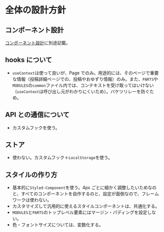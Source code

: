 # 全体の設計方針

## コンポーネント設計

[コンポーネント設計](./component/README.md)に別途記載。

## hooks について

- `useContext`は使って良いが、Page でのみ。用途的には、そのページで重要な情報（投稿詳細ページでの、投稿やおゆずり情報）のみ。また、`PARTS`や`MODULES`の`common`ファイル内では、コンテキストを受け取ってはいけない（`useContext`は呼び出し元がわかりにくいため）。バケツリレーを防ぐため。

## API との通信について

- カスタムフックを使う。

## ストア

- 使わない。カスタムフック＋`LocalStorage`を使う。

## スタイルの作り方

- 基本的に`Styled-Component`を使う。4px ごとに細かく調整したいためなのと、すべてのコンポーネントを自作するのと、設定が面倒なので、フレームワークは使わない。
- カスタマイズして汎用的に使えるスタイルコンポーネントは、共通化する。
- `MODULES`と`PARTS`のトップレベル要素にはマージン・パディングを設定しない。
- 色・フォントサイズについては、変数化する。
